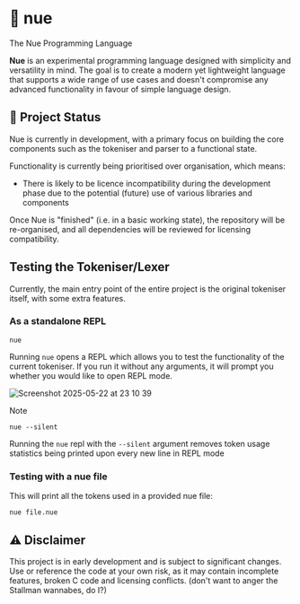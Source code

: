 # 🍑 nue

The Nue Programming Language

**Nue** is an experimental programming language designed with simplicity and versatility in mind. The goal is to create a modern yet lightweight language that supports a wide range of use cases and doesn't compromise any advanced functionality in favour of simple language design.

<!-- [What does nue look like? (coming soon)](./LEARN.md) -->

## 🚦 Project Status

Nue is currently in development, with a primary focus on building the core components such as the tokeniser and parser to a functional state.

Functionality is currently being prioritised over organisation, which means:

- There is likely to be licence incompatibility during the development phase due to the potential (future) use of various libraries and components

Once Nue is "finished" (i.e. in a basic working state), the repository will be re-organised, and all dependencies will be reviewed for licensing compatibility.

## Testing the Tokeniser/Lexer

Currently, the main entry point of the entire project is the original tokeniser itself, with some extra features.

### As a standalone REPL
```shell
nue
```

Running `nue` opens a REPL which allows you to test the functionality of the current tokeniser. If you run it without any arguments, it will prompt you whether you would like to open REPL mode.

![Screenshot 2025-05-22 at 23 10 39](https://github.com/user-attachments/assets/962a43c8-fc3f-4f95-9a4e-73a3e3789e37)

> [!NOTE]
>
> ```shell
> nue --silent
> ```
>
> Running the `nue` repl with the `--silent` argument removes token usage statistics being printed upon every new line in REPL mode

### Testing with a nue file
This will print all the tokens used in a provided nue file:
```shell
nue file.nue
```
## ⚠️ Disclaimer

This project is in early development and is subject to significant changes. Use or reference the code at your own risk, as it may contain incomplete features, broken C code and licensing conflicts. (don't want to anger the Stallman wannabes, do I?)
